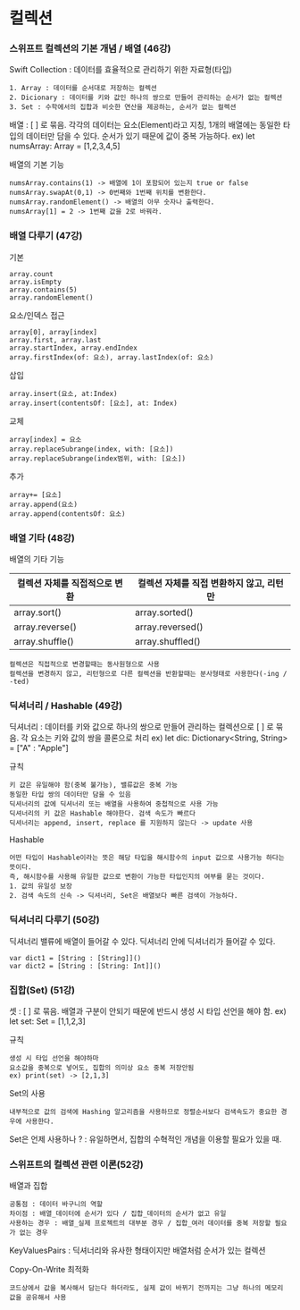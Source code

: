 # 컬렉션

### 스위프트 컬렉션의 기본 개념 / 배열 (46강)

Swift Collection : 데이터를 효율적으로 관리하기 위한 자료형(타입)

    1. Array : 데이터를 순서대로 저장하는 컬렉션
    2. Dicionary : 데이터를 키와 값인 하나의 쌍으로 만들어 관리하는 순서가 없는 컬렉션
    3. Set : 수학에서의 집합과 비슷한 연산을 제공하는, 순서가 없는 컬렉션

배열 : [ ] 로 묶음. 각각의 데이터는 요소(Element)라고 지칭, 1개의 배열에는 동일한 타입의 데이터만 담을 수 있다. 순서가 있기 때문에 값이 중복 가능하다. ex) let numsArray: Array<Int> = [1,2,3,4,5]

배열의 기본 기능   

    numsArray.contains(1) -> 배열에 1이 포함되어 있는지 true or false
    numsArray.swapAt(0,1) -> 0번째와 1번째 위치를 변환한다.
    numsArray.randomElement() -> 배열의 아무 숫자나 출력한다.
    numsArray[1] = 2 -> 1번째 값을 2로 바꿔라.
    
### 배열 다루기 (47강)

기본
    
    array.count
    array.isEmpty
    array.contains(5)
    array.randomElement()
    
요소/인덱스 접근

    array[0], array[index]
    array.first, array.last
    array.startIndex, array.endIndex
    array.firstIndex(of: 요소), array.lastIndex(of: 요소)
    
삽입
    
    array.insert(요소, at:Index)
    array.insert(contentsOf: [요소], at: Index)
    
교체

    array[index] = 요소
    array.replaceSubrange(index, with: [요소])
    array.replaceSubrange(index범위, with: [요소])

추가

    array+= [요소]
    array.append(요소)
    array.append(contentsOf: 요소)

### 배열 기타 (48강)

배열의 기타 기능

| 컬렉션 자체를 직접적으로 변환 | 컬렉션 자체를 직접 변환하지 않고, 리턴만 |
| ------ | ------ |
| array.sort() | array.sorted() |
| array.reverse() | array.reversed() |
| array.shuffle() | array.shuffled() |

    컬렉션은 직접적으로 변경할때는 동사원형으로 사용
    컬렉션을 변경하지 않고, 리턴형으로 다른 컬렉션을 반환할때는 분사형태로 사용한다(-ing / -ted)

### 딕셔너리 / Hashable (49강)

딕셔너리 : 데이터를 키와 값으로 하나의 쌍으로 만들어 관리하는 컬렉션으로 [ ] 로 묶음. 각 요소는 키와 값의 쌍을 콜론으로 처리  ex) let dic: Dictionary<String, String> = ["A" : "Apple"]

규칙

    키 값은 유일해야 함(중복 불가능), 밸류값은 중복 가능
    동일한 타입 쌍의 데이터만 담을 수 있음
    딕셔너리의 값에 딕셔너리 또는 배열을 사용하여 중첩적으로 사용 가능
    딕셔너리의 키 값은 Hashable 해야한다. 검색 속도가 빠르다
    딕셔너리는 append, insert, replace 를 지원하지 않는다 -> update 사용
    
Hashable
    
    어떤 타입이 Hashable이라는 뜻은 해당 타입을 해시함수의 input 값으로 사용가능 하다는 뜻이다.
    즉, 해시함수를 사용해 유일한 값으로 변환이 가능한 타입인지의 여부를 묻는 것이다.
    1. 값의 유일성 보장
    2. 검색 속도의 신속 -> 딕셔너리, Set은 배열보다 빠른 검색이 가능하다.

### 딕셔너리 다루기 (50강)

딕셔너리 밸류에 배열이 들어갈 수 있다.
딕셔너리 안에 딕셔너리가 들어갈 수 있다.

    var dict1 = [String : [String]]()
    var dict2 = [String : [String: Int]]()

### 집합(Set) (51강)

셋 : [ ] 로 묶음. 배열과 구분이 안되기 때문에 반드시 생성 시 타입 선언을 해야 함.  ex) let set: Set<Int> = [1,1,2,3]

규칙

    생성 시 타입 선언을 해야하마
    요소값을 중복으로 넣어도, 집합의 의미상 요소 중복 저장안됨
    ex) print(set) -> [2,1,3]
    
Set의 사용
    
    내부적으로 값의 검색에 Hashing 알고리즘을 사용하므로 정렬순서보다 검색속도가 중요한 경우에 사용한다.
    
Set은 언제 사용하나 ? : 유일하면서, 집합의 수혁적인 개념을 이용할 필요가 있을 때.

### 스위프트의 컬렉션 관련 이론(52강)

배열과 집합

    공통점 : 데이터 바구니의 역할
    차이점 : 배열_데이터에 순서가 있다 / 집합_데이터의 순서가 없고 유일
    사용하는 경우 : 배열_실제 프로젝트의 대부분 경우 / 집합_여러 데이터를 중복 저장할 필요가 없는 경우
    
KeyValuesPairs : 딕셔너리와 유사한 형태이지만 배열처럼 순서가 있는 컬렉션

Copy-On-Write 최적화

    코드상에서 값을 복사해서 담는다 하더라도, 실제 값이 바뀌기 전까지는 그냥 하나의 메모리 값을 공유해서 사용
    
     
